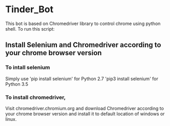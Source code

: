 # Tinder_Bot

This bot is based on Chromedriver library to control chrome using python shell.
To run this script:


## Install Selenium and Chromedriver according to your chrome browser version 

###	To intall selenium
Simply use 
	'pip install selenium' for Python 2.7
	'pip3 install selenium' for Python 3.5

### To install chromedriver, 
Visit chromedriver.chromium.org and download Chromedriver according to your chrome browser version 
and install it to default location of windows or linux.

